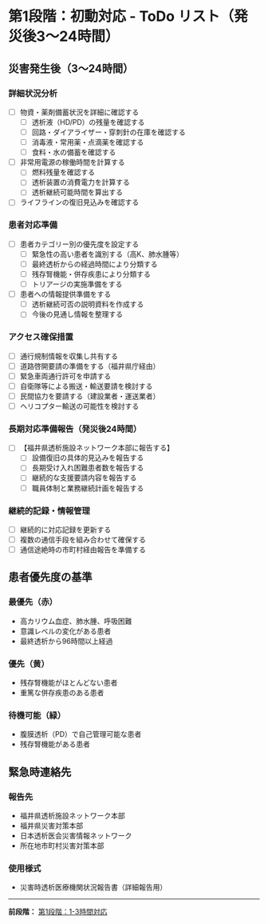 # 第1段階：初動対応 - ToDo リスト（発災後3～24時間）

## 災害発生後（3～24時間）

### 詳細状況分析
- [ ] 物資・薬剤備蓄状況を詳細に確認する
  - [ ] 透析液（HD/PD）の残量を確認する
  - [ ] 回路・ダイアライザー・穿刺針の在庫を確認する
  - [ ] 消毒液・常用薬・点滴薬を確認する
  - [ ] 食料・水の備蓄を確認する
- [ ] 非常用電源の稼働時間を計算する
  - [ ] 燃料残量を確認する
  - [ ] 透析装置の消費電力を計算する
  - [ ] 透析継続可能時間を算出する
- [ ] ライフラインの復旧見込みを確認する

### 患者対応準備
- [ ] 患者カテゴリー別の優先度を設定する
  - [ ] 緊急性の高い患者を識別する（高K、肺水腫等）
  - [ ] 最終透析からの経過時間により分類する
  - [ ] 残存腎機能・併存疾患により分類する
  - [ ] トリアージの実施準備をする
- [ ] 患者への情報提供準備をする
  - [ ] 透析継続可否の説明資料を作成する
  - [ ] 今後の見通し情報を整理する

### アクセス確保措置
- [ ] 通行規制情報を収集し共有する
- [ ] 道路啓開要請の準備をする（福井県庁経由）
- [ ] 緊急車両通行許可を申請する
- [ ] 自衛隊等による搬送・輸送要請を検討する
- [ ] 民間協力を要請する（建設業者・運送業者）
- [ ] ヘリコプター輸送の可能性を検討する

### 長期対応準備報告（発災後24時間）
- [ ] 【福井県透析施設ネットワーク本部に報告する】
  - [ ] 設備復旧の具体的見込みを報告する
  - [ ] 長期受け入れ困難患者数を報告する
  - [ ] 継続的な支援要請内容を報告する
  - [ ] 職員体制と業務継続計画を報告する

### 継続的記録・情報管理
- [ ] 継続的に対応記録を更新する
- [ ] 複数の通信手段を組み合わせて確保する
- [ ] 通信途絶時の市町村経由報告を準備する

## 患者優先度の基準

### 最優先（赤）
- 高カリウム血症、肺水腫、呼吸困難
- 意識レベルの変化がある患者
- 最終透析から96時間以上経過

### 優先（黄）
- 残存腎機能がほとんどない患者
- 重篤な併存疾患のある患者

### 待機可能（緑）
- 腹膜透析（PD）で自己管理可能な患者
- 残存腎機能がある患者

## 緊急時連絡先

### 報告先
- 福井県透析施設ネットワーク本部
- 福井県災害対策本部
- 日本透析医会災害情報ネットワーク
- 所在地市町村災害対策本部

### 使用様式
- 災害時透析医療機関状況報告書（詳細報告用）

---
**前段階：** [第1段階：1-3時間対応](初動対応_チェックリスト_1-3時間.md)
